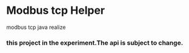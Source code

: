 # Modbus tcp Helper
modbus tcp java realize

### this project in the experiment.The api is subject to change.